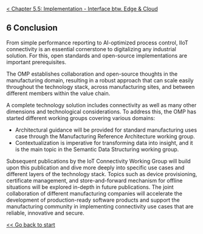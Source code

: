 [< Chapter 5.5: Implementation - Interface btw. Edge & Cloud](https://github.com/ChiaraK20/iot_connectivity/blob/proposal/Technical_Specification/1_Introduction/05e_Implementation_InterfaceEdgeCloud.md)

## 6	Conclusion
From simple performance reporting to AI-optimized process control, IIoT connectivity is an essential cornerstone to digitalizing any industrial solution. For this, open standards and open-source implementations are important prerequisites.

The OMP establishes collaboration and open-source thoughts in the manufacturing domain, resulting in a robust approach that can scale easily throughout the technology stack, across manufacturing sites, and between different members within the value chain.

A complete technology solution includes connectivity as well as many other dimensions and technological considerations. To address this, the OMP has started different working groups covering various domains:

* Architectural guidance will be provided for standard manufacturing uses case through the Manufacturing Reference Architecture working group.
* Contextualization is imperative for transforming data into insight, and it is the main topic in the Semantic Data Structuring working group.

Subsequent publications by the IoT Connectivity Working Group will build upon this publication and dive more deeply into specific use cases and different layers of the technology stack. Topics such as device provisioning, certificate management, and store-and-forward mechanism for offline situations will be explored in-depth in future publications. The joint collaboration of different manufacturing companies will accelerate the development of production-ready software products and support the manufacturing community in implementing connectivity use cases that are reliable, innovative and secure.

[<< Go back to start](https://github.com/ChiaraK20/iot_connectivity/blob/proposal/Technical_Specification/1_Introduction/00_Introduction.md)
